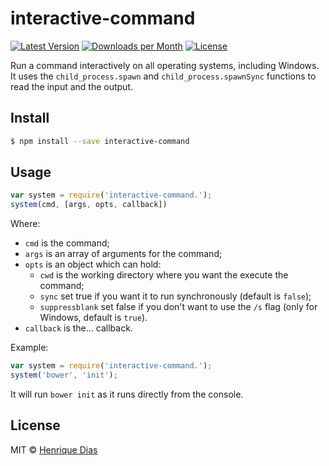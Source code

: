 # interactive-command

[![Latest Version](https://img.shields.io/npm/v/interactive-command.svg?style=flat-square)][1]
[![Downloads per Month](https://img.shields.io/npm/dm/interactive-command.svg?style=flat-square)][1]
[![License](https://img.shields.io/npm/l/interactive-command.svg?style=flat-square)](http://opensource.org/licenses/MIT)

Run a command interactively on all operating systems, including Windows. It uses the ```child_process.spawn``` and ```child_process.spawnSync``` functions to read the input and the output.

## Install

```sh
$ npm install --save interactive-command
```

## Usage

```js
var system = require('interactive-command.');
system(cmd, [args, opts, callback])
```

Where:

* ```cmd``` is the command;
* ```args``` is an array of arguments for the command;
* ```opts``` is an object which can hold:
    + ```cwd``` is the working directory where you want the execute the command;
    + ```sync``` set true if you want it to run synchronously (default is ```false```);
    + ```suppressblank``` set false if you don't want to use the ```/s``` flag (only for Windows, default is ```true```).
* ```callback``` is the... callback.

Example:

```js
var system = require('interactive-command.');
system('bower', 'init');
```

It will run ```bower init``` as it runs directly from the console.

## License

MIT © [Henrique Dias](http://henriquedias.com)

[1]: https://www.npmjs.com/package/interactive-command
